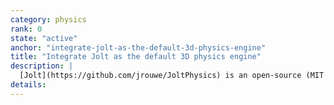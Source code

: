 ```yaml
---
category: physics
rank: 0
state: "active"
anchor: "integrate-jolt-as-the-default-3d-physics-engine"
title: "Integrate Jolt as the default 3D physics engine"
description: |
  [Jolt](https://github.com/jrouwe/JoltPhysics) is an open-source (MIT licensed) modern, multi core friendly rigid body physics and collision detection library, tailor-made for video games. We want to make it available to users by default, the current GodotPhysics 3D engine would still be available as an option.
details:
---
```

